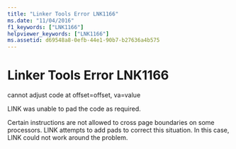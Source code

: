 ```yaml
---
title: "Linker Tools Error LNK1166"
ms.date: "11/04/2016"
f1_keywords: ["LNK1166"]
helpviewer_keywords: ["LNK1166"]
ms.assetid: d69548a8-0efb-44e1-90b7-b27636a4b575
---
```

# Linker Tools Error LNK1166

cannot adjust code at offset=offset, va=value

LINK was unable to pad the code as required.

Certain instructions are not allowed to cross page boundaries on some processors. LINK attempts to add pads to correct this situation. In this case, LINK could not work around the problem.